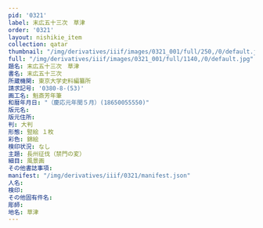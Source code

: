 ```yaml
---
pid: '0321'
label: 末広五十三次　草津
order: '0321'
layout: nishikie_item
collection: qatar
thumbnail: "/img/derivatives/iiif/images/0321_001/full/250,/0/default.jpg"
full: "/img/derivatives/iiif/images/0321_001/full/1140,/0/default.jpg"
題名: 末広五十三次　草津
書名: 末広五十三次
所蔵機関: 東京大学史料編纂所
請求記号: '0380-8-(53)'
画工名: 魁斎芳年筆
和暦年月日: "（慶応元年閏５月）(18650055550)"
版元名: 
版元住所: 
判: 大判
形態: 竪絵 １枚
彩色: 錦絵
検印状況: なし
主題: 長州征伐（禁門の変）
細目: 風景画
その他書誌事項: 
manifest: "/img/derivatives/iiif/0321/manifest.json"
人名: 
検印: 
その他固有件名: 
彫師: 
地名: 草津
---
```

